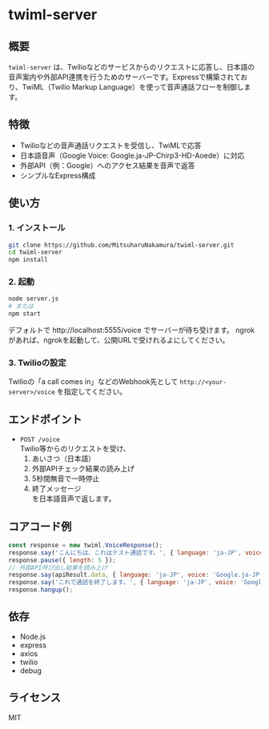 # twiml-server

## 概要

`twiml-server` は、Twilioなどのサービスからのリクエストに応答し、日本語の音声案内や外部API連携を行うためのサーバーです。Expressで構築されており、TwiML（Twilio Markup Language）を使って音声通話フローを制御します。

## 特徴

- Twilioなどの音声通話リクエストを受信し、TwiMLで応答
- 日本語音声（Google Voice: Google.ja-JP-Chirp3-HD-Aoede）に対応
- 外部API（例：Google）へのアクセス結果を音声で返答
- シンプルなExpress構成

## 使い方

### 1. インストール

```bash
git clone https://github.com/MitsuharuNakamura/twiml-server.git
cd twiml-server
npm install
```

### 2. 起動

```bash
node server.js
# または
npm start
```

デフォルトで http://localhost:5555/voice でサーバーが待ち受けます。
ngrokがあれば、ngrokを起動して、公開URLで受けれるよにしてください。

### 3. Twilioの設定

Twilioの「a call comes in」などのWebhook先として `http://<your-server>/voice` を指定してください。

## エンドポイント

- `POST /voice`  
  Twilio等からのリクエストを受け、  
  1. あいさつ（日本語）
  2. 外部APIチェック結果の読み上げ
  3. 5秒間無音で一時停止
  4. 終了メッセージ  
  を日本語音声で返します。

## コアコード例

```javascript
const response = new twiml.VoiceResponse();
response.say('こんにちは、これはテスト通話です。', { language: 'ja-JP', voice: 'Google.ja-JP-Chirp3-HD-Aoede' });
response.pause({ length: 5 });
// 外部API呼び出し結果を読み上げ
response.say(apiResult.data, { language: 'ja-JP', voice: 'Google.ja-JP-Chirp3-HD-Aoede' });
response.say('これで通話を終了します。', { language: 'ja-JP', voice: 'Google.ja-JP-Chirp3-HD-Aoede' });
response.hangup();
```

## 依存

- Node.js
- express
- axios
- twilio
- debug

## ライセンス

MIT